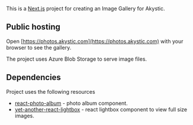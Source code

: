 This is a [Next.js](https://nextjs.org/) project for creating an Image Gallery for Akystic.
## Public hosting

Open [https://photos.akystic.com](https://photos.akystic.com) with your browser to see the gallery.

The project uses Azure Blob Storage to serve image files.

## Dependencies

Project uses the following resources

- [react-photo-album](https://react-photo-album.com/) - photo album component.
- [yet-another-react-lightbox](https://yet-another-react-lightbox.com/) - react lightbox component to view full size images.

